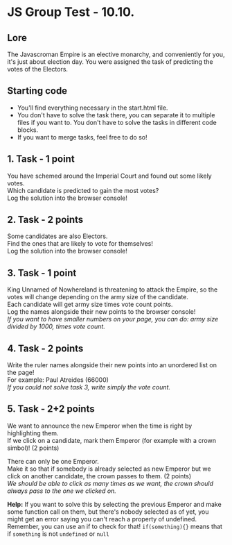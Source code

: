 # JS Group Test - 10.10.
## Lore
The Javascroman Empire is an elective monarchy, and conveniently for you, it's just about election day. You were assigned the task of predicting the votes of the Electors.

## Starting code
- You'll find everything necessary in the start.html file.
- You don't have to solve the task there, you can separate it to multiple files if you want to. You don't have to solve the tasks in different code blocks.
- If you want to merge tasks, feel free to do so!  

## 1. Task - 1 point
You have schemed around the Imperial Court and found out some likely votes.  
Which candidate is predicted to gain the most votes?  
Log the solution into the browser console!  

## 2. Task - 2 points
Some candidates are also Electors.  
Find the ones that are likely to vote for themselves!  
Log the solution into the browser console!  

## 3. Task - 1 point
King Unnamed of Nowhereland is threatening to attack the Empire, so the votes will change depending on the army size of the candidate.  
Each candidate will get army size times vote count points.  
Log the names alongside their new points to the browser console!  
*If you want to have smaller numbers on your page, you can do: army size divided by 1000, times vote count.*

## 4. Task - 2 points
Write the ruler names alongside their new points into an unordered list on the page!  
For example: Paul Atreides (66000)  
*If you could not solve task 3, write simply the vote count.*  
  
## 5. Task - 2+2 points
We want to announce the new Emperor when the time is right by highlighting them.  
If we click on a candidate, mark them Emperor (for example with a crown simbol)! (2 points)  

There can only be one Emperor.  
Make it so that if somebody is already selected as new Emperor but we click on another candidate, the crown passes to them. (2 points)  
*We should be able to click as many times as we want, the crown should always pass to the one we clicked on.*  

**Help:** If you want to solve this by selecting the previous Emperor and make some function call on them, but there's nobody selected as of yet, you might get an error saying you can't reach a property of undefined. Remember, you can use an if to check for that! `if(something){}` means that if `something` is not `undefined` or `null`